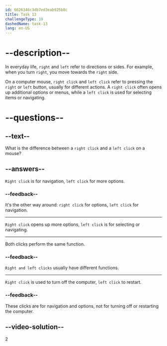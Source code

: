 ```yaml
---
id: 6626346c3db7ed3eab925b8c
title: Task 13
challengeType: 19
dashedName: task-13
lang: en-US
---
```


# --description--

In everyday life, `right` and `left` refer to directions or sides. For example, when you turn `right`, you move towards the `right` side.

On a computer mouse, `right click` and `left click` refer to pressing the `right` or `left` button, usually for different actions. A `right click` often opens up additional options or menus, while a `left click` is used for selecting items or navigating.

# --questions--

## --text--

What is the difference between a `right click` and a `left click` on a mouse?

## --answers--

`Right click` is for navigation, `left click` for more options.

### --feedback--

It's the other way around: `right click` for options, `left click` for navigation.

---

`Right click` opens up more options, `left click` is for selecting or navigating.

---

Both clicks perform the same function.

### --feedback--

`Right and left clicks` usually have different functions.

---

`Right click` is used to turn off the computer, `left click` to restart.

### --feedback--

These clicks are for navigation and options, not for turning off or restarting the computer.

## --video-solution--

2
